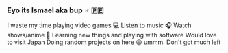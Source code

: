 ### Eyo its Ismael aka bup :male_sign: :peru:
I waste my time playing video games :computer: 
Listen to music :headphones:
Watch shows/anime :popcorn:
Learning new things and playing with software
Would love to visit Japan
Doing random projects on here :smile:
ummm. Don't got much left
